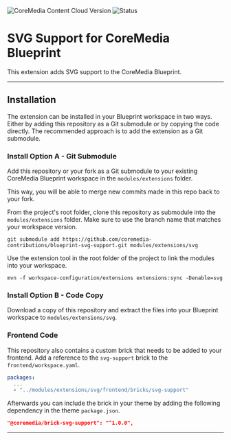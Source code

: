 ![CoreMedia Content Cloud Version](https://img.shields.io/static/v1?message=2301&label=CoreMedia%20Content%20Cloud&style=for-the-badge&labelColor=666666&color=672779 "This badge shows the CoreMedia version(s) this project is compatible with.
Please read the versioning section of the project to see what other CoreMedia versions are supported and how to find them.")
![Status](https://img.shields.io/static/v1?message=active&label=Status&style=for-the-badge&labelColor=666666&color=2FAC66
"The status badge describes if the project is maintained. Possible values are active and inactive.
If a project is inactive it means that the development has been discontinued and won't support future CoreMedia versions."
)

# SVG Support for CoreMedia Blueprint
This extension adds SVG support to the CoreMedia Blueprint.

---

## Installation
The extension can be installed in your Blueprint workspace in two ways. Either by adding this repository as a Git submodule or by copying the code directly. The recommended approach is to add the extension as a Git submodule.

### Install Option A - Git Submodule
Add this repository or your fork as a Git submodule to your existing CoreMedia Blueprint workspace in the `modules/extensions` folder.

This way, you will be able to merge new commits made in this repo back to your fork.

From the project's root folder, clone this repository as submodule into the `modules/extensions` folder. Make sure to use the branch name that matches your workspace version.

```shell
git submodule add https://github.com/coremedia-contributions/blueprint-svg-support.git modules/extensions/svg
```

Use the extension tool in the root folder of the project to link the modules into your workspace.
```shell
mvn -f workspace-configuration/extensions extensions:sync -Denable=svg
```

### Install Option B - Code Copy
Download a copy of this repository and extract the files into your Blueprint workspace to `modules/extensions/svg`.

### Frontend Code
This repository also contains a custom brick that needs to be added to your frontend.
Add a reference to the `svg-support` brick to the `frontend/workspace.yaml`.

```yaml
packages:
  ...
  - "../modules/extensions/svg/frontend/bricks/svg-support"
```

Afterwards you can include the brick in your theme by adding the following dependency in the theme `package.json`.

```json
"@coremedia/brick-svg-support": "^1.0.0",
```

---


